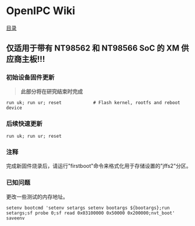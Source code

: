 # OpenIPC Wiki
[目录](../README.zh.md)

仅适用于带有 NT98562 和 NT98566 SoC 的 XM 供应商主板!!! 
---------------------------------------------------------

### 初始设备固件更新

> **此部分将在研究结束时完成**

```
run uk; run ur; reset            # Flash kernel, rootfs and reboot device
```

### 后续快速更新

```
run uk; run ur; reset
```

### 注释

完成新固件烧录后，请运行"firstboot"命令来格式化用于存储设置的"jffs2"分区。

### 已知问题

更改一些测试的内存地址。

```
setenv bootcmd 'setenv setargs setenv bootargs ${bootargs};run setargs;sf probe 0;sf read 0x03100000 0x50000 0x200000;nvt_boot'
saveenv
```

